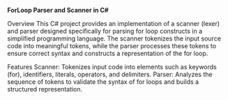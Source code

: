 **ForLoop Parser and Scanner in C#**

Overview
This C# project provides an implementation of a scanner (lexer) and parser designed specifically for parsing for loop constructs in a simplified programming language. The scanner tokenizes the input source code into meaningful tokens, while the parser processes these tokens to ensure correct syntax and constructs a representation of the for loop.

Features
Scanner: Tokenizes input code into elements such as keywords (for), identifiers, literals, operators, and delimiters.
Parser: Analyzes the sequence of tokens to validate the syntax of for loops and builds a structured representation.
